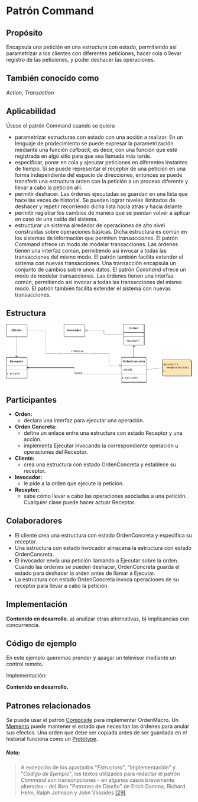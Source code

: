 # Patrón Command

## Propósito

Encapsula una petición en una estructura con estado, permitiendo así parametrizar a los clientes con diferentes peticiones, hacer cola o llevar registro de las peticiones, y poder deshacer las operaciones.

## También conocido como

_Action_, _Transaction_

## Aplicabilidad

Úsese el patrón Command cuando se quiera

* parametrizar estructuras con estado con una acción a realizar. En un lenguaje de prodecimiento se puede expresar la parametrización mediante una función _callback_, es decir, con una función que esté registrada en algú sitio para que sea llamada más tarde.
* especificar, poner en cola y ajecutar peticiones en diferentes instantes de tiempo. Si se puede representar el receptor de una petición en una forma independiente del espacio de direcciones, entonces se puede transferir una estructura orden con la petición a un proceso diferente y llevar a cabo la petición allí.
* permitir deshacer. Las órdenes ejecutadas se guardan en una lista que hace las veces de historial. Se pueden lograr niveles ilimitados de deshacer y repetir recorriendo dicha lista hacia atrás y hacia delante.
* permitir registrar los cambios de manera que se puedan volver a aplicar en caso de una caída del sistema.
* estructurar un sistema alrededor de operaciones de alto nivel construidas sobre operaciones básicas. Dicha estructura es común en los sistemas de información que permiten *transacciones*. El patrón Command ofrece un modo de modelar transacciones. Las órdenes tienen una interfaz común, permitiendo así invocar a todas las transacciones del mismo modo. El patrón también facilita extender el sistema con nuevas transacciones. Una transacción encapsula un conjunto de cambios sobre unos datos. El patrón *Command* ofrece un modo de modelar transacciones. Las órdenes tienen una interfaz común, permitiendo así invocar a todas las transacciones del mismo modo. El patrón también facilita extender el sistema con nuevas transacciones.

## Estructura

![](/assets/uml/command.png)

## Participantes

* **Orden:**
  * declara una interfaz para ejecutar una operación.
* **Orden Concreta:**
  * define un enlace entre una estructura con estado Receptor y una acción.
  * implementa Ejecutar invocando la correspondiente operación u operaciones del Receptor.
* **Cliente:**
  * crea una estructura con estado OrdenConcreta y establece su receptor.
* **Invocador:**
  * le pide a la orden que ejecute la petición.
* **Receptor:**
  * sabe cómo llevar a cabo las operaciones asociadas a una petición. Cualquier clase puede hacer actuar Receptor.

## Colaboradores

* El cliente crea una estructura con estado OrdenConcreta y especifica su receptor.
* Una estructura con estado Invocador almacena la estructura con estado OrdenConcreta.
* El invocador envía una petición llamando a Ejecutar sobre la orden. Cuando las órdenes se pueden deshacer, OrdenConcreta guarda el estado para deshacer la orden antes de llamar a Ejecutar.
* La estructura con estado OrdenConcreta invoca operaciones de su receptor para llevar a cabo la petición.

## Implementación

**Contenido en desarrollo.** a) analizar otras alternativas, b) implicancias con concurrencia.

## Código de ejemplo

En este ejemplo queremos prender y apagar un televisor mediante un control remoto.

Implementación:

**Contenido en desarrollo.**

## Patrones relacionados

Se puede usar el patrón [Composite](/patrones/estructurales/composite.md) para implementar OrdenMacro.
Un [Memento](/patrones/comportamiento/memento.md) puede mantener el estado que necesitan las órdenes para anular sus efectos.
Una orden que debe ser copiada antes de ser guardada en el historial funciona como un [Prototype](/patrones/creacionales/prototype.md).

##### Nota:
> A excepción de los apartados "_Estructura_", "Implementación" y "_Código de Ejemplo_", los téxtos utilizados para redactar el patrón _Command_ son transcripciones - en algunos casos brevemente alteradas - del libro "Patrones de Diseño" de Erich Gamma, Richard Helm, Ralph Johnson y John Vlissides [\[29\]](/recursos.md).
